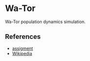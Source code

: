 # Wa-Tor

Wa-Tor population dynamics simulation.

## References

- [assigment](https://github.com/cvut/MI-PYT/blob/master/tutorials/05_numpy.md)
- [Wikipedia](https://en.wikipedia.org/wiki/Wa-Tor)
